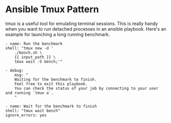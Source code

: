 # Ansible Tmux Pattern

tmux is a useful tool for emulating terminal sessions.
This is really handy when you want to run detached processes in an ansible playbook.
Here's an example for launching a long running benchmark.

```
- name: Run the benchmark
shell: "tmux new -d '
    ./bench.sh \
    {{ input_path }} \ 
    tmux wait -S bench;'"

- debug:
    msg: "
    Waiting for the benchmark to finish.
    Feel free to exit this playbook.
    You can check the status of your job by connecting to your user and running `tmux a`.
    "

- name: Wait for the benchmark to finish
shell: "tmux wait bench"
ignore_errors: yes
```